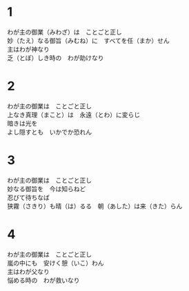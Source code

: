 # 1  
わが主の御業（みわざ）は　ことごと正し  
妙（たえ）なる御旨（みむね）に　すべてを任（まか）せん  
主はわが神なり  
乏（とぼ）しき時の　わが助けなり  

# 2  
わが主の御業は　ことごと正し  
上なき真理（まこと）は　永遠（とわ）に変らじ  
暗きは光を  
よし隠すとも　いかでか恐れん  

# 3  
わが主の御業は　ことごと正し  
妙なる御旨を　今は知らねど  
忍びて待ちなば  
狭霧（さきり）も晴（は）るる　朝（あした）は来（きた）らん  

# 4  
わが主の御業は　ことごと正し  
嵐の中にも　安けく憩（いこ）わん  
主はわが父なり  
悩める時の　わが救いなり  
